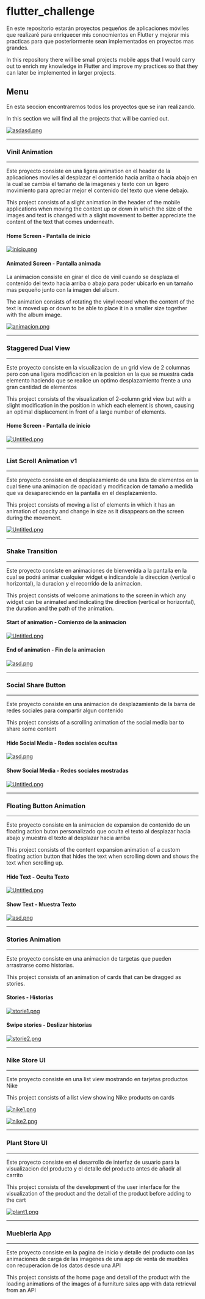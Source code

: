 # flutter_challenge

En este repositorio estarán proyectos pequeños de aplicaciones móviles que realizaré para enriquecer mis conocmientos en Flutter y mejorar mis practicas para que posteriormente sean implementados en proyectos mas grandes.

In this repository there will be small projects mobile apps that I would carry out to enrich my knowledge in Flutter and improve my practices so that they can later be implemented in larger projects.

## Menu

En esta seccion encontraremos todos los proyectos que se iran realizando.

In this section we will find all the projects that will be carried out.

[![asdasd.png](https://i.postimg.cc/NG48GQYr/asdasd.png)](https://postimg.cc/JtsHPVs1)

------------
### Vinil Animation
------------

Este proyecto consiste en una ligera animation en el header de la aplicaciones moviles al desplazar el contenido hacia arriba o hacia abajo en la cual se cambia el tamaño de la imagenes y texto con un ligero movimiento para apreciar mejor el contenido del texto que viene debajo.

This project consists of a slight animation in the header of the mobile applications when moving the content up or down in which the size of the images and text is changed with a slight movement to better appreciate the content of the text that comes underneath.

#### Home Screen - Pantalla de inicio

[![inicio.png](https://i.postimg.cc/DyGfStb6/inicio.png)](https://postimg.cc/HVp1Kvz8)

#### Animated Screen - Pantalla animada
La animacion consiste en girar el dico de vinil cuando se desplaza el contenido del texto hacia arriba o abajo para poder ubicarlo en un tamaño mas pequeño junto con la imagen del album.

The animation consists of rotating the vinyl record when the content of the text is moved up or down to be able to place it in a smaller size together with the album image.

[![animacion.png](https://i.postimg.cc/m2pqGDr6/animacion.png)](https://postimg.cc/XpFxfndw)


------------
### Staggered Dual View
------------

Este proyecto consiste en la visualizacion de un grid view de 2 columnas pero con una ligera modificacion en la posicion en la que se muestra cada elemento haciendo que se realice un optimo desplazamiento frente a una gran cantidad de elementos

This project consists of the visualization of 2-column grid view but with a slight modification in the position in which each element is shown, causing an optimal displacement in front of a large number of elements.

#### Home Screen - Pantalla de inicio

[![Untitled.png](https://i.postimg.cc/rp8Jfmk8/Untitled.png)](https://postimg.cc/jDFP5R29)

------------
### List Scroll Animation v1
------------

Este proyecto consiste en el desplazamiento de una lista de elementos en la cual tiene una animacion de opacidad y modificacion de tamaño a medida que va desapareciendo en la pantalla en el desplazamiento.

This project consists of moving a list of elements in which it has an animation of opacity and change in size as it disappears on the screen during the movement.

[![Untitled.png](https://i.postimg.cc/3JJVkH16/Untitled.png)](https://postimg.cc/WtCXyCQ6)

------------
### Shake Transition
------------

Este proyecto consiste en animaciones de bienvenida a la pantalla en la cual se podrá animar cualquier widget e indicandole la direccion (vertical o horizontal), la duracion y el recorrido de la animacion. 

This project consists of welcome animations to the screen in which any widget can be animated and indicating the direction (vertical or horizontal), the duration and the path of the animation.

#### Start of animation - Comienzo de la animacion

[![Untitled.png](https://i.postimg.cc/ZYV3tjF8/Untitled.png)](https://postimg.cc/hhQhVLYv)

#### End of animation - Fin de la animacion

[![asd.png](https://i.postimg.cc/xT8m0HtW/asd.png)](https://postimg.cc/SJ0RdX0r)

------------
### Social Share Button
------------

Este proyecto consiste en una animacion de desplazamiento de la barra de redes sociales para compartir algun contenido

This project consists of a scrolling animation of the social media bar to share some content

#### Hide Social Media - Redes sociales ocultas

[![asd.png](https://i.postimg.cc/rF3VH9Dq/asd.png)](https://postimg.cc/gnybX8y7)

#### Show Social Media - Redes sociales mostradas

[![Untitled.png](https://i.postimg.cc/y8R1CSRc/Untitled.png)](https://postimg.cc/gxYFvjN2)

------------
### Floating Button Animation
------------

Este proyecto consiste en la animacion de expansion de contenido de un floating action buton personalizado que oculta el texto al desplazar hacia abajo y muestra el texto al desplazar hacia arriba

This project consists of the content expansion animation of a custom floating action button that hides the text when scrolling down and shows the text when scrolling up.

#### Hide Text - Oculta Texto

[![Untitled.png](https://i.postimg.cc/FR41BVnY/Untitled.png)](https://postimg.cc/PLStLYHH)

#### Show Text - Muestra Texto

[![asd.png](https://i.postimg.cc/KYLRfHQX/asd.png)](https://postimg.cc/7CHHYXpX)

------------
### Stories Animation
------------

Este proyecto consiste en una animacion de targetas que pueden arrastrarse como historias.

This project consists of an animation of cards that can be dragged as stories.

#### Stories - Historias

[![storie1.png](https://i.postimg.cc/3Jd0Tqd7/storie1.png)](https://postimg.cc/Whc1mXGf)

#### Swipe stories - Deslizar historias

[![storie2.png](https://i.postimg.cc/2jHLgYj2/storie2.png)](https://postimg.cc/ThDPWZDD)

------------
### Nike Store UI
------------

Este proyecto consiste en una list view mostrando en tarjetas productos Nike

This project consists of a list view showing Nike products on cards

[![nike1.png](https://i.postimg.cc/NGC5cr0j/nike1.png)](https://postimg.cc/nM7HKr7y)

[![nike2.png](https://i.postimg.cc/pXgr9bzN/nike2.png)](https://postimg.cc/kBvqZHTw)

------------
### Plant Store UI
------------

Este proyecto consiste en el desarrollo de interfaz de usuario para la visualizacion del producto y el detalle del producto antes de añadir al carrito

This project consists of the development of the user interface for the visualization of the product and the detail of the product before adding to the cart

[![plant1.png](https://i.postimg.cc/d1WMnC47/plant1.png)](https://postimg.cc/0MJHyzgx)

------------
### Muebleria App
------------

Este proyecto consiste en la pagina de inicio y detalle del producto con las animaciones de carga de las imagenes de una app de venta de muebles con recuperacion de los datos desde una API

This project consists of the home page and detail of the product with the loading animations of the images of a furniture sales app with data retrieval from an API

